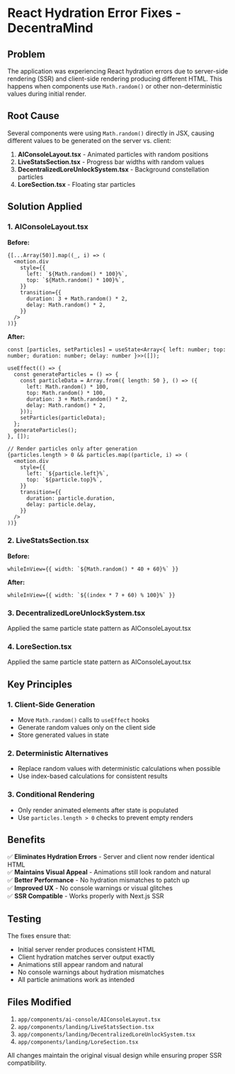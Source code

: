 # React Hydration Error Fixes - DecentraMind

## Problem
The application was experiencing React hydration errors due to server-side rendering (SSR) and client-side rendering producing different HTML. This happens when components use `Math.random()` or other non-deterministic values during initial render.

## Root Cause
Several components were using `Math.random()` directly in JSX, causing different values to be generated on the server vs. client:

1. **AIConsoleLayout.tsx** - Animated particles with random positions
2. **LiveStatsSection.tsx** - Progress bar widths with random values  
3. **DecentralizedLoreUnlockSystem.tsx** - Background constellation particles
4. **LoreSection.tsx** - Floating star particles

## Solution Applied

### 1. AIConsoleLayout.tsx
**Before:**
```tsx
{[...Array(50)].map((_, i) => (
  <motion.div
    style={{
      left: `${Math.random() * 100}%`,
      top: `${Math.random() * 100}%`,
    }}
    transition={{
      duration: 3 + Math.random() * 2,
      delay: Math.random() * 2,
    }}
  />
))}
```

**After:**
```tsx
const [particles, setParticles] = useState<Array<{ left: number; top: number; duration: number; delay: number }>>([]);

useEffect(() => {
  const generateParticles = () => {
    const particleData = Array.from({ length: 50 }, () => ({
      left: Math.random() * 100,
      top: Math.random() * 100,
      duration: 3 + Math.random() * 2,
      delay: Math.random() * 2,
    }));
    setParticles(particleData);
  };
  generateParticles();
}, []);

// Render particles only after generation
{particles.length > 0 && particles.map((particle, i) => (
  <motion.div
    style={{
      left: `${particle.left}%`,
      top: `${particle.top}%`,
    }}
    transition={{
      duration: particle.duration,
      delay: particle.delay,
    }}
  />
))}
```

### 2. LiveStatsSection.tsx
**Before:**
```tsx
whileInView={{ width: `${Math.random() * 40 + 60}%` }}
```

**After:**
```tsx
whileInView={{ width: `${(index * 7 + 60) % 100}%` }}
```

### 3. DecentralizedLoreUnlockSystem.tsx
Applied the same particle state pattern as AIConsoleLayout.tsx

### 4. LoreSection.tsx  
Applied the same particle state pattern as AIConsoleLayout.tsx

## Key Principles

### 1. Client-Side Generation
- Move `Math.random()` calls to `useEffect` hooks
- Generate random values only on the client side
- Store generated values in state

### 2. Deterministic Alternatives
- Replace random values with deterministic calculations when possible
- Use index-based calculations for consistent results

### 3. Conditional Rendering
- Only render animated elements after state is populated
- Use `particles.length > 0` checks to prevent empty renders

## Benefits

✅ **Eliminates Hydration Errors** - Server and client now render identical HTML  
✅ **Maintains Visual Appeal** - Animations still look random and natural  
✅ **Better Performance** - No hydration mismatches to patch up  
✅ **Improved UX** - No console warnings or visual glitches  
✅ **SSR Compatible** - Works properly with Next.js SSR  

## Testing

The fixes ensure that:
- Initial server render produces consistent HTML
- Client hydration matches server output exactly
- Animations still appear random and natural
- No console warnings about hydration mismatches
- All particle animations work as intended

## Files Modified

1. `app/components/ai-console/AIConsoleLayout.tsx`
2. `app/components/landing/LiveStatsSection.tsx` 
3. `app/components/landing/DecentralizedLoreUnlockSystem.tsx`
4. `app/components/landing/LoreSection.tsx`

All changes maintain the original visual design while ensuring proper SSR compatibility.

